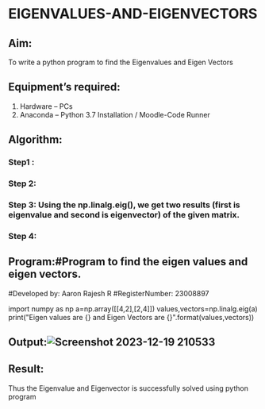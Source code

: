 # EIGENVALUES-AND-EIGENVECTORS
## Aim:
To write a python program to find the Eigenvalues and Eigen Vectors
## Equipment’s required:
1. 	Hardware – PCs
2. 	Anaconda – Python 3.7 Installation / Moodle-Code Runner
## Algorithm:
### Step1 : 
### Step 2: 
### Step 3: Using the np.linalg.eig(),  we get two results (first is eigenvalue and second is eigenvector) of the given matrix.
### Step 4: 

## Program:#Program to find the eigen values and eigen vectors.
#Developed by: Aaron Rajesh R
#RegisterNumber: 23008897

import numpy as np
a=np.array([[4,2],[2,4]])
values,vectors=np.linalg.eig(a)
print("Eigen values are {} and Eigen Vectors are {}".format(values,vectors))

## Output:![Screenshot 2023-12-19 210533](https://github.com/Aaron-0111/EIGENVALUES-AND-EIGENVECTORS/assets/149347631/190e4e11-2ac9-4447-8d74-89414ee24f84)

## Result:
Thus the Eigenvalue and Eigenvector is successfully solved using python program
